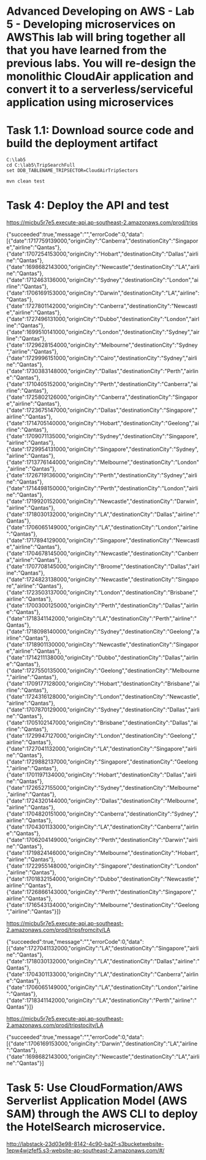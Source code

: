 # Advanced Developing on AWS - Lab 5 - Developing microservices on AWSThis lab will bring together all that you have learned from the previous labs. You will re-design the monolithic CloudAir application and convert it to a serverless/serviceful application using microservices




# Task 1.1: Download source code and build the deployment artifact

```
C:\lab5
cd C:\lab5\TripSearchFull
set DDB_TABLENAME_TRIPSECTOR=CloudAirTripSectors

mvn clean test

```


# Task 4: Deploy the API and test


https://micbu5r7e5.execute-api.ap-southeast-2.amazonaws.com/prod/trips

{"succeeded":true,"message":"","errorCode":0,"data":[{"date":1717759139000,"originCity":"Canberra","destinationCity":"Singapore","airline":"Qantas"},{"date":1707254153000,"originCity":"Hobart","destinationCity":"Dallas","airline":"Qantas"},{"date":1698682143000,"originCity":"Newcastle","destinationCity":"LA","airline":"Qantas"},{"date":1712463136000,"originCity":"Sydney","destinationCity":"London","airline":"Qantas"},{"date":1706169153000,"originCity":"Darwin","destinationCity":"LA","airline":"Qantas"},{"date":1727801142000,"originCity":"Canberra","destinationCity":"Newcastle","airline":"Qantas"},{"date":1727496131000,"originCity":"Dubbo","destinationCity":"London","airline":"Qantas"},{"date":1699510141000,"originCity":"London","destinationCity":"Sydney","airline":"Qantas"},{"date":1729628154000,"originCity":"Melbourne","destinationCity":"Sydney","airline":"Qantas"},{"date":1729996151000,"originCity":"Cairo","destinationCity":"Sydney","airline":"Qantas"},{"date":1730383148000,"originCity":"Dallas","destinationCity":"Perth","airline":"Qantas"},{"date":1710405152000,"originCity":"Perth","destinationCity":"Canberra","airline":"Qantas"},{"date":1725802126000,"originCity":"Canberra","destinationCity":"Singapore","airline":"Qantas"},{"date":1723675147000,"originCity":"Dallas","destinationCity":"Singapore","airline":"Qantas"},{"date":1714705140000,"originCity":"Hobart","destinationCity":"Geelong","airline":"Qantas"},{"date":1709071135000,"originCity":"Sydney","destinationCity":"Singapore","airline":"Qantas"},{"date":1729954131000,"originCity":"Singapore","destinationCity":"Sydney","airline":"Qantas"},{"date":1713776144000,"originCity":"Melbourne","destinationCity":"London","airline":"Qantas"},{"date":1726719136000,"originCity":"Perth","destinationCity":"Sydney","airline":"Qantas"},{"date":1714498150000,"originCity":"Perth","destinationCity":"London","airline":"Qantas"},{"date":1719920152000,"originCity":"Newcastle","destinationCity":"Darwin","airline":"Qantas"},{"date":1718030132000,"originCity":"LA","destinationCity":"Dallas","airline":"Qantas"},{"date":1706065149000,"originCity":"LA","destinationCity":"London","airline":"Qantas"},{"date":1717894129000,"originCity":"Singapore","destinationCity":"Newcastle","airline":"Qantas"},{"date":1704678145000,"originCity":"Newcastle","destinationCity":"Canberra","airline":"Qantas"},{"date":1707708145000,"originCity":"Broome","destinationCity":"Dallas","airline":"Qantas"},{"date":1724823138000,"originCity":"Newcastle","destinationCity":"Singapore","airline":"Qantas"},{"date":1723503137000,"originCity":"London","destinationCity":"Brisbane","airline":"Qantas"},{"date":1700300125000,"originCity":"Perth","destinationCity":"Dallas","airline":"Qantas"},{"date":1718341142000,"originCity":"LA","destinationCity":"Perth","airline":"Qantas"},{"date":1718098140000,"originCity":"Sydney","destinationCity":"Geelong","airline":"Qantas"},{"date":1718901130000,"originCity":"Newcastle","destinationCity":"Singapore","airline":"Qantas"},{"date":1714211138000,"originCity":"Dubbo","destinationCity":"Dallas","airline":"Qantas"},{"date":1727550135000,"originCity":"Geelong","destinationCity":"Melbourne","airline":"Qantas"},{"date":1709177128000,"originCity":"Hobart","destinationCity":"Brisbane","airline":"Qantas"},{"date":1724316128000,"originCity":"London","destinationCity":"Newcastle","airline":"Qantas"},{"date":1707870129000,"originCity":"Sydney","destinationCity":"Dallas","airline":"Qantas"},{"date":1705102147000,"originCity":"Brisbane","destinationCity":"Dallas","airline":"Qantas"},{"date":1729947127000,"originCity":"London","destinationCity":"Geelong","airline":"Qantas"},{"date":1727041132000,"originCity":"LA","destinationCity":"Singapore","airline":"Qantas"},{"date":1729882137000,"originCity":"Singapore","destinationCity":"Geelong","airline":"Qantas"},{"date":1701197134000,"originCity":"Hobart","destinationCity":"Dallas","airline":"Qantas"},{"date":1726527155000,"originCity":"Sydney","destinationCity":"Melbourne","airline":"Qantas"},{"date":1724320144000,"originCity":"Dallas","destinationCity":"Melbourne","airline":"Qantas"},{"date":1704820151000,"originCity":"Canberra","destinationCity":"Sydney","airline":"Qantas"},{"date":1704301133000,"originCity":"LA","destinationCity":"Canberra","airline":"Qantas"},{"date":1706204149000,"originCity":"Perth","destinationCity":"Darwin","airline":"Qantas"},{"date":1719824146000,"originCity":"Melbourne","destinationCity":"Hobart","airline":"Qantas"},{"date":1722955148000,"originCity":"Singapore","destinationCity":"London","airline":"Qantas"},{"date":1701832154000,"originCity":"Dubbo","destinationCity":"Newcastle","airline":"Qantas"},{"date":1726866143000,"originCity":"Perth","destinationCity":"Singapore","airline":"Qantas"},{"date":1716543134000,"originCity":"Melbourne","destinationCity":"Geelong","airline":"Qantas"}]}





https://micbu5r7e5.execute-api.ap-southeast-2.amazonaws.com/prod/tripsfromcity/LA


{"succeeded":true,"message":"","errorCode":0,"data":[{"date":1727041132000,"originCity":"LA","destinationCity":"Singapore","airline":"Qantas"},{"date":1718030132000,"originCity":"LA","destinationCity":"Dallas","airline":"Qantas"},{"date":1704301133000,"originCity":"LA","destinationCity":"Canberra","airline":"Qantas"},{"date":1706065149000,"originCity":"LA","destinationCity":"London","airline":"Qantas"},{"date":1718341142000,"originCity":"LA","destinationCity":"Perth","airline":"Qantas"}]}


https://micbu5r7e5.execute-api.ap-southeast-2.amazonaws.com/prod/tripstocity/LA

{"succeeded":true,"message":"","errorCode":0,"data":[{"date":1706169153000,"originCity":"Darwin","destinationCity":"LA","airline":"Qantas"},{"date":1698682143000,"originCity":"Newcastle","destinationCity":"LA","airline":"Qantas"}]


# Task 5: Use CloudFormation/AWS Serverlist Application Model (AWS SAM) through the AWS CLI to deploy the HotelSearch microservice.


http://labstack-23d03e98-8142-4c90-ba2f-s3bucketwebsite-1epw4wjzfef5.s3-website-ap-southeast-2.amazonaws.com/#/

